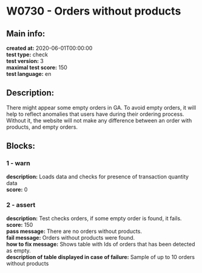 # W0730 - Orders without products  
## Main info:  
**created at:** 2020-06-01T00:00:00  
**test type:** check  
**test version:** 3  
**maximal test score:** 150  
**test language:** en  
## Description:  
There might appear some empty orders in GA. To avoid empty orders, it will help to reflect anomalies that users have during their ordering process. Without it, the website will not make any difference between an order with products, and empty orders.  
## Blocks:  
### 1 - warn
**description:** Loads data and checks for presence of transaction quantity data  
**score:** 0  
### 2 - assert
**description:** Test checks orders, if some empty order is found, it fails.  
**score:** 150  
**pass message:** There are no orders without products.  
**fail message:** Orders without products were found.  
**how to fix message:** Shows table with Ids of orders that has been detected as empty.  
**description of table displayed in case of failure:** Sample of up to 10 orders without products  
